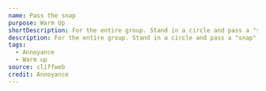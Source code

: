 ```yaml
---
name: Pass the snap
purpose: Warm Up
shortDescription: For the entire group. Stand in a circle and pass a "snap" eg snapping your fingers.
description: For the entire group. Stand in a circle and pass a "snap" eg snapping your fingers. Start simple by just passing it round the circle, then across the circle, but then you can get creative and people can start juggling it and doing tricks and passing it across the circle.
tags:
  - Annoyance
  - Warm up
source: cliffweb
credit: Annoyance
---
```

